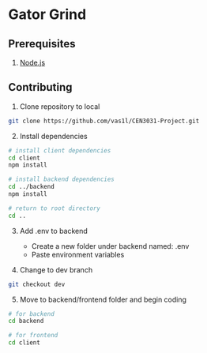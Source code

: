 # Gator Grind

## Prerequisites

1. [Node.js](https://nodejs.org/en)

## Contributing

1. Clone repository to local

```bash
git clone https://github.com/vas1l/CEN3031-Project.git
```

2. Install dependencies

```bash
# install client dependencies
cd client
npm install

# install backend dependencies
cd ../backend
npm install

# return to root directory
cd ..
```

3. Add .env to backend

   - Create a new folder under backend named: .env
   - Paste environment variables

4. Change to dev branch

```bash
git checkout dev
```

5. Move to backend/frontend folder and begin coding

```bash
# for backend
cd backend

# for frontend
cd client
```
